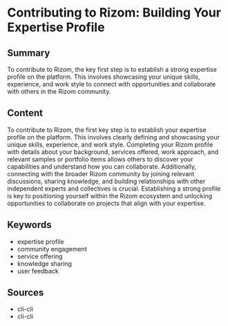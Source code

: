 # Contributing to Rizom: Building Your Expertise Profile

## Summary

To contribute to Rizom, the key first step is to establish a strong expertise profile on the platform. This involves showcasing your unique skills, experience, and work style to connect with opportunities and collaborate with others in the Rizom community.

## Content

To contribute to Rizom, the first key step is to establish your expertise profile on the platform. This involves clearly defining and showcasing your unique skills, experience, and work style. Completing your Rizom profile with details about your background, services offered, work approach, and relevant samples or portfolio items allows others to discover your capabilities and understand how you can collaborate. Additionally, connecting with the broader Rizom community by joining relevant discussions, sharing knowledge, and building relationships with other independent experts and collectives is crucial. Establishing a strong profile is key to positioning yourself within the Rizom ecosystem and unlocking opportunities to collaborate on projects that align with your expertise.

## Keywords

- expertise profile
- community engagement
- service offering
- knowledge sharing
- user feedback

## Sources

- cli-cli
- cli-cli
